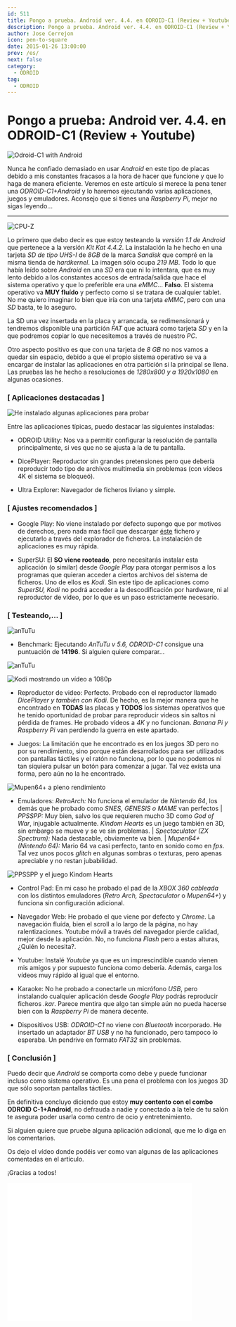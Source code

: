 ```yaml
---
id: 511
title: Pongo a prueba. Android ver. 4.4. en ODROID-C1 (Review + Youtube)
description: Pongo a prueba. Android ver. 4.4. en ODROID-C1 (Review + Youtube)
author: Jose Cerrejon
icon: pen-to-square
date: 2015-01-26 13:00:00
prev: /es/
next: false
category:
  - ODROID
tag:
  - ODROID
---
```


# Pongo a prueba: Android ver. 4.4. en ODROID-C1 (Review + Youtube)

![Odroid-C1 with Android](/images/odroid_android.png)

Nunca he confiado demasiado en usar *Android* en este tipo de placas debido a mis constantes fracasos a la hora de hacer que funcione y que lo haga de manera eficiente. Veremos en este artículo si merece la pena tener una *ODROID-C1+Android* y lo haremos ejecutando varias aplicaciones, juegos y emuladores. Aconsejo que si tienes una *Raspberry Pi*, mejor no sigas leyendo...

- - -
![CPU-Z](/images/2015/01/Andro_ODROID_02.jpg "CPU-Z")

Lo primero que debo decir es que estoy testeando la *versión 1.1 de Android* que pertenece a la versión *Kit Kat 4.4.2*. La instalación la he hecho en una tarjeta *SD de tipo UHS-I* de *8GB* de la marca *Sandisk* que compré en la misma tienda de *hardkernel*. La imagen sólo ocupa *219 MB*. Todo lo que había leído sobre *Android* en una *SD* era que ni lo intentara, que es muy lento debido a los constantes accesos de entrada/salida que hace el sistema operativo y que lo preferible era una *eMMC*... **Falso**. El sistema operativo va **MUY fluído** y perfecto como si se tratara de cualquier tablet. No me quiero imaginar lo bien que iría con una tarjeta *eMMC*, pero con una *SD* basta, te lo aseguro.

La SD una vez insertada en la placa y arrancada, se redimensionará y tendremos disponible una partición *FAT* que actuará como tarjeta *SD* y en la que podremos copiar lo que necesitemos a través de nuestro *PC*. 

Otro aspecto positivo es que con una tarjeta de *8 GB* no nos vamos a quedar sin espacio, debido a que el propio sistema operativo se va a encargar de instalar las aplicaciones en otra partición si la principal se llena. Las pruebas las he hecho a  resoluciones de *1280x800 y a 1920x1080* en algunas ocasiones.

### [ Aplicaciones destacadas ]

![He instalado algunas aplicaciones para probar](/images/2015/01/Andro_ODROID_01.jpg "He instalado algunas aplicaciones para probar")

Entre las aplicaciones típicas, puedo destacar las siguientes instaladas:

* ODROID Utility: Nos va a permitir configurar la resolución de pantalla principalmente, si ves que no se ajusta a la de tu pantalla.

* DicePlayer: Reproductor sin grandes pretensiones pero que debería reproducir todo tipo de archivos multimedia sin problemas (con vídeos 4K el sistema se bloqueó).

* Ultra Explorer: Navegador de ficheros liviano y simple.

### [ Ajustes recomendados ]

* Google Play: No viene instalado por defecto supongo que por motivos de derechos, pero nada mas fácil que descargar [éste](https://www.dropbox.com/s/f2ljl13kdpum2m0/GAppsInstaller.apk) fichero y ejecutarlo a través del explorador de ficheros. La instalación de aplicaciones es muy rápida.

* SuperSU: El **SO viene rooteado**, pero necesitarás instalar esta aplicación (o similar) desde *Google Play* para otorgar permisos a los programas que quieran acceder a ciertos archivos del sistema de ficheros. Uno de ellos es *Kodi*. Sin este tipo de aplicaciones como *SuperSU, Kodi* no podrá acceder a la descodificación por hardware, ni al reproductor de vídeo, por lo que es un paso estrictamente necesario.

### [ Testeando,... ]

![anTuTu](/images/2015/01/anTuTu_ODROID-C1.jpg)

* Benchmark: Ejecutando *AnTuTu v 5.6, ODROID-C1* consigue una puntuación de **14196**. Si alguien quiere comparar...

![anTuTu](/images/2015/01/scores.png)

![Kodi mostrando un vídeo a 1080p](/images/2015/01/Andro_ODROID_03.jpg "Kodi mostrando un vídeo a 1080p")

* Reproductor de video: Perfecto. Probado con el reproductor llamado *DicePlayer y también con Kodi*. De hecho, es la mejor manera que he encontrado en **TODAS** las placas y **TODOS** los sistemas operativos que he tenido oportunidad de probar para reproducir videos sin saltos ni pérdida de frames. He probado vídeos a *4K* y no funcionan. *Banana Pi y Raspberry Pi* van perdiendo la guerra en este apartado.

* Juegos: La limitación que he encontrado es en los juegos 3D pero no por su rendimiento, sino porque están desarrollados para ser utilizados con pantallas táctiles y el ratón no funciona, por lo que no podemos ni tan siquiera pulsar un botón para comenzar a jugar. Tal vez exísta una forma, pero aún no la he encontrado.

![Mupen64+ a pleno rendimiento](/images/2015/01/Andro_ODROID_04.jpg "Mupen64+ a pleno rendimiento")

* Emuladores: *RetroArch:* No funciona el emulador de *Nintendo 64*, los demás que he probado como *SNES, GENESIS o MAME* van perfectos | *PPSSPP:* Muy bien, salvo los que requieren mucho 3D como *God of War*, injugable actualmente. *Kindom Hearts* es un juego también en 3D, sin embargo se mueve y se ve sin problemas. | *Spectaculator (ZX Spectrum):* Nada destacable, obviamente va bien. | *Mupen64+ (Nintendo 64):* Mario 64 va casi perfecto, tanto en sonido como en *fps*. Tal vez unos pocos *glitch* en algunas sombras o texturas, pero apenas apreciable y no restan jubabilidad.

![PPSSPP y el juego Kindom Hearts](/images/2015/01/Andro_ODROID_05.jpg "PPSSPP y el juego Kindom Hearts")

* Control Pad: En mi caso he probado el pad de la *XBOX 360 cableada* con los distintos emuladores (*Retro Arch, Spectaculator* o *Mupen64+*) y funciona sin configuración adicional. 

* Navegador Web: He probado el que viene por defecto y *Chrome*. La navegación fluída, bien el scroll a lo largo de la página, no hay ralentizaciones. Youtube móvil a través del navegador pierde calidad, mejor desde la aplicación. No, no funciona *Flash* pero a estas alturas, ¿Quién lo necesita?.

* Youtube: Instalé *Youtube* ya que es un imprescindible cuando vienen mis amigos y por supuesto funciona como debería. Además, carga los vídeos muy rápido al igual que el entorno.

* Karaoke: No he probado a conectarle un micrófono *USB*, pero instalando cualquier aplicación desde *Google Play* podrás reproducir ficheros *.kar*. Parece mentira que algo tan simple aún no pueda hacerse bien con la *Raspberry Pi* de manera decente. 

* Dispositivos USB: *ODROID-C1* no viene con *Bluetooth* incorporado. He insertado un adaptador *BT USB* y no ha funcionado, pero tampoco lo esperaba. Un pendrive en formato *FAT32* sin problemas.

### [ Conclusión ]

Puedo decir que *Android* se comporta como debe y puede funcionar incluso como sistema operativo. Es una pena el problema con los juegos 3D que sólo soportan pantallas táctiles.

En definitiva concluyo diciendo que estoy **muy contento con el combo ODROID C-1+Android**, no defrauda a nadie y conectado a la tele de tu salón te asegura poder usarla como centro de ocio y entretenimiento.

Si alguien quiere que pruebe alguna aplicación adicional, que me lo diga en los comentarios.

Os dejo el vídeo donde podéis ver como van algunas de las aplicaciones comentadas en el artículo.

¡Gracias a todos!

<iframe width="420" height="315" src="//www.youtube.com/embed/O4yoqK-KdKQ?rel=0" frameborder="0" allowfullscreen></iframe>